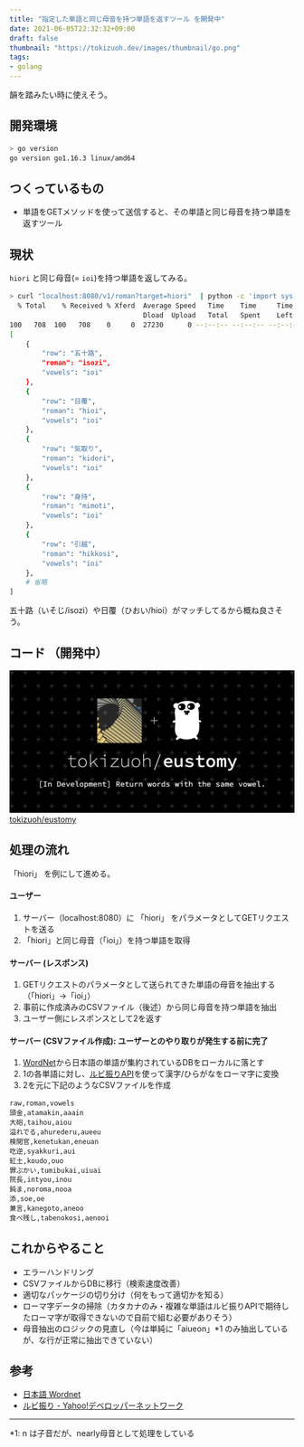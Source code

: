 ```yaml
---
title: "指定した単語と同じ母音を持つ単語を返すツール を開発中"
date: 2021-06-05T22:32:32+09:00
draft: false
thumbnail: "https://tokizuoh.dev/images/thumbnail/go.png"
tags:
- golang
---
```

  
韻を踏みたい時に使えそう。  
  
<!--more-->  
  
## 開発環境  
  
```bash
> go version
go version go1.16.3 linux/amd64
```
  
## つくっているもの
  
- 単語をGETメソッドを使って送信すると、その単語と同じ母音を持つ単語を返すツール  
  
## 現状  
`hiori` と同じ母音(= `ioi`)を持つ単語を返してみる。  
  
```bash
> curl "localhost:8080/v1/roman?target=hiori"  | python -c 'import sys,json;print(json.dumps(json.loads(sys.stdin.read()),indent=4,ensure_ascii=False))'
  % Total    % Received % Xferd  Average Speed   Time    Time     Time  Current
                                 Dload  Upload   Total   Spent    Left  Speed
100   708  100   708    0     0  27230      0 --:--:-- --:--:-- --:--:-- 27230
[
    {
        "row": "五十路",
        "roman": "isozi",
        "vowels": "ioi"
    },
    {
        "row": "日覆",
        "roman": "hioi",
        "vowels": "ioi"
    },
    {
        "row": "気取り",
        "roman": "kidori",
        "vowels": "ioi"
    },
    {
        "row": "身持",
        "roman": "mimoti",
        "vowels": "ioi"
    },
    {
        "row": "引越",
        "roman": "hikkosi",
        "vowels": "ioi"
    },
    # 省略
]
```
  
五十路（いそじ/isozi）や日覆（ひおい/hioi）がマッチしてるから概ね良さそう。  
  
## コード （開発中）  
  
![](./1.png)  
[tokizuoh/eustomy](https://github.com/tokizuoh/eustomy/tree/blog/zyi34tdy6a77bfoa)
  
  
## 処理の流れ
「hiori」 を例にして進める。  
  
#### ユーザー
1. サーバー（localhost:8080）に 「hiori」 をパラメータとしてGETリクエストを送る
2. 「hiori」と同じ母音（「ioi」）を持つ単語を取得
  
#### サーバー (レスポンス)
  
1. GETリクエストのパラメータとして送られてきた単語の母音を抽出する（「hiori」→「ioi」）
2. 事前に作成済みのCSVファイル（後述）から同じ母音を持つ単語を抽出
3. ユーザー側にレスポンスとして2を返す
  
#### サーバー (CSVファイル作成): ユーザーとのやり取りが発生する前に完了
  
1. [WordNet](http://compling.hss.ntu.edu.sg/wnja/)から日本語の単語が集約されているDBをローカルに落とす
2. 1の各単語に対し、[ルビ振りAPI](https://developer.yahoo.co.jp/webapi/jlp/jim/v1/conversion.html)を使って漢字/ひらがなをローマ字に変換
3. 2を元に下記のようなCSVファイルを作成  
  
```bash
raw,roman,vowels
頭金,atamakin,aaain
大砲,taihou,aiou
溢れでる,ahurederu,aueeu
検閲官,kenetukan,eneuan
吃逆,syakkuri,aui
紅土,koudo,ouo
罪ぶかい,tumibukai,uiuai
院長,intyou,inou
鈍ま,noroma,nooa
添,soe,oe
兼言,kanegoto,aneoo
食べ残し,tabenokosi,aenooi
```
  
## これからやること  
  
- エラーハンドリング
- CSVファイルからDBに移行（検索速度改善）
- 適切なパッケージの切り分け（何をもって適切かを知る）
- ローマ字データの掃除（カタカナのみ・複雑な単語はルビ振りAPIで期待したローマ字が取得できないので自前で組む必要がありそう）
- 母音抽出のロジックの見直し（今は単純に「aiueon」*1 のみ抽出しているが、な行が正常に抽出できていない）

## 参考  
  
- [日本語 Wordnet](http://compling.hss.ntu.edu.sg/wnja/)  
- [ルビ振り - Yahoo!デベロッパーネットワーク](https://developer.yahoo.co.jp/webapi/jlp/furigana/v1/furigana.html)  
  
---
  
*1: n は子音だが、nearly母音として処理をしている